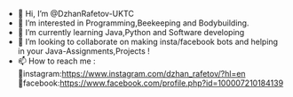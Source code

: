 - 👋 Hi, I’m @DzhanRafetov-UKTC
- 👀 I’m interested in Programming,Beekeeping and Bodybuilding.
- 🌱 I’m currently learning Java,Python and  Software developing
- 💞️ I’m looking to collaborate on  making insta/facebook  bots and helping in your Java-Assignments,Projects !
- 📫 How to reach me :         
:large_blue_diamond:instagram:https://www.instagram.com/dzhan_rafetov/?hl=en                                    
:large_blue_diamond:facebook:https://www.facebook.com/profile.php?id=100007210184139               

<!---
DzhanRafetov-UKTC/DzhanRafetov-UKTC is a ✨ special ✨ repository because its `README.md` (this file) appears on your GitHub profile.
You can click the Preview link to take a look at your changes.
--->
